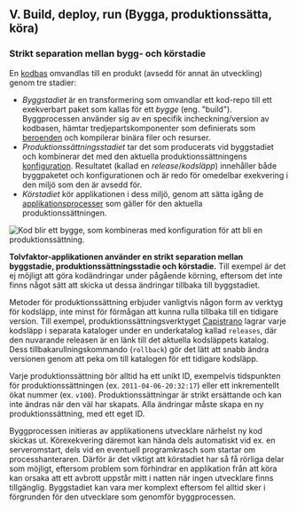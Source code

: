 ## V. Build, deploy, run (Bygga, produktionssätta, köra)
### Strikt separation mellan bygg- och körstadie

En [kodbas](./codebase) omvandlas till en produkt (avsedd för annat än utveckling) genom tre stadier:

* *Byggstadiet* är en transformering som omvandlar ett kod-repo till ett exekverbart paket som kallas för ett *bygge* (eng. "build"). Byggprocessen använder sig av en specifik incheckning/version av kodbasen, hämtar tredjepartskomponenter som definierats som [beroenden](./dependencies) och kompilerar binära filer och resurser.
* *Produktionssättningsstadiet* tar det som producerats vid byggstadiet och kombinerar det med den aktuella produktionssättningens [konfiguration](./config). Resultatet (kallad en *release*/*kodsläpp*) innehåller både byggpaketet och konfigurationen och är redo för omedelbar exekvering i den miljö som den är avsedd för.
* *Körstadiet* kör applikationen i dess miljö, genom att sätta igång de [applikationsprocesser](./processes) som gäller för den aktuella produktionssättningen.

![Kod blir ett bygge, som kombineras med konfiguration för att bli en produktionssättning.](/images/release.png)

**Tolvfaktor-applikationen använder en strikt separation mellan byggstadie, produktionssättningsstadie och körstadie.**  Till exempel är det ej möjligt att göra kodändringar under pågående körning, eftersom det inte finns något sätt att skicka ut dessa ändringar tillbaka till byggstadiet.

Metoder för produktionssättning erbjuder vanligtvis någon form av verktyg för kodsläpp, inte minst för förmågan att kunna rulla tillbaka till en tidigare version. Till exempel, produktionssättningsverktyget [Capistrano](https://github.com/capistrano/capistrano/wiki) lagrar varje kodsläpp i separata kataloger under en underkatalog kallad `releases`, där den nuvarande releasen är en länk till det aktuella kodsläppets katalog. Dess tillbakarullningskommando (`rollback`) gör det lätt att snabb ändra versionen genom att peka om till katalogen för ett tidigare kodsläpp.

Varje produktionssättning bör alltid ha ett unikt ID, exempelvis tidspunkten för produktionssättningen (ex. `2011-04-06-20:32:17`) eller ett inkrementellt ökat nummer (ex. `v100`). Produktionssättningar är strikt ersättande och kan inte ändras när den väl har skapats. Alla ändringar måste skapa en ny produktionssättning, med ett eget ID.

Byggprocessen initieras av applikationens utvecklare närhelst ny kod skickas ut. Körexekvering däremot kan hända dels automatiskt vid ex. en serveromstart, dels vid en eventuell programkrasch som startar om processhanteraren. Därför är det viktigt att körstadiet har så få rörliga delar som möjligt, eftersom problem som förhindrar en applikation från att köra kan orsaka att ett avbrott uppstår mitt i natten när ingen utvecklare finns tillgänglig. Byggstadiet kan vara mer komplext eftersom fel alltid sker i förgrunden för den utvecklare som genomför byggprocessen.
